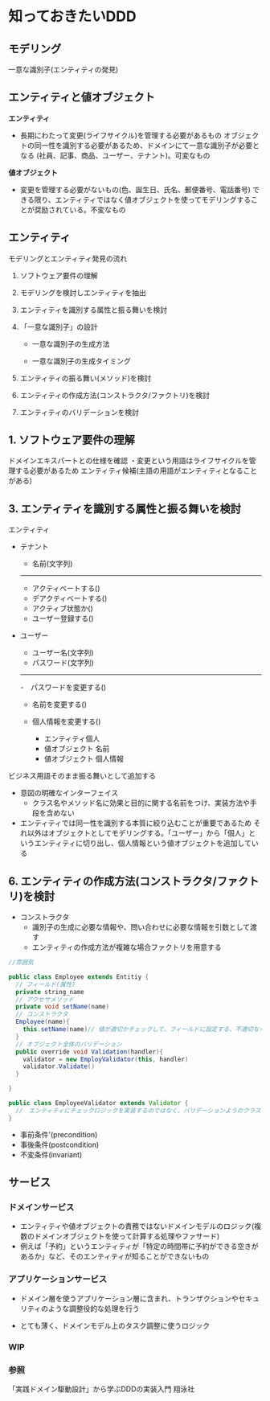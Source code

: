 # 知っておきたいDDD

## モデリング

一意な識別子(エンティティの発見)

## エンティティと値オブジェクト

**エンティティ**

- 長期にわたって変更(ライフサイクル)を管理する必要があるもの
オブジェクトの同一性を識別する必要があるため、ドメインにて一意な識別子が必要となる (社員、記事、商品、ユーザー、テナント)。可変なもの

**値オブジェクト**

- 変更を管理する必要がないもの(色、誕生日、氏名、郵便番号、電話番号)
できる限り、エンティティではなく値オブジェクトを使ってモデリングすることが奨励されている。不変なもの

## エンティティ

 モデリングとエンティティ発見の流れ

1. ソフトウェア要件の理解

2. モデリングを検討しエンティティを抽出

3. エンティティを識別する属性と振る舞いを検討

4. 「一意な識別子」の設計

    - 一意な識別子の生成方法

    - 一意な識別子の生成タイミング

5. エンティティの振る舞い(メソッド)を検討

6. エンティティの作成方法(コンストラクタ/ファクトリ)を検討

7. エンティティのバリデーションを検討

## 1. ソフトウェア要件の理解

ドメインエキスパートとの仕様を確認
・変更という用語はライフサイクルを管理する必要があるため
エンティティ候補(主語の用語がエンティティとなることがある)

## 3. エンティティを識別する属性と振る舞いを検討

エンティティ

- テナント
  - 名前(文字列)
  ---
  - アクティベートする()
  - デアクティベートする()
  - アクティブ状態か()
  - ユーザー登録する()

- ユーザー
  - ユーザー名(文字列)
  - パスワード(文字列)
  ---
  -　パスワードを変更する()
  - 名前を変更する()
  - 個人情報を変更する()

    - エンティティ個人
    - 値オブジェクト 名前
    - 値オブジェクト 個人情報

ビジネス用語そのまま振る舞いとして追加する

- 意図の明確なインターフェイス
  - クラス名やメソッド名に効果と目的に関する名前をつけ、実装方法や手段を含めない
- エンティティでは同一性を識別する本質に絞り込むことが重要であるため
それ以外はオブジェクトとしてモデリングする。「ユーザー」から「個人」というエンティティに切り出し、個人情報という値オブジェクトを追加している

## 6. エンティティの作成方法(コンストラクタ/ファクトリ)を検討

- コンストラクタ
  - 識別子の生成に必要な情報や、問い合わせに必要な情報を引数として渡す
  - エンティティの作成方法が複雑な場合ファクトリを用意する

```java
//雰囲気

public class Employee extends Entitiy {
  // フィールド(属性)
  private string_name
  // アクセサメソッド
  private void setName(name)
  // コンストラクタ
  Employee(name){
    this.setName(name)// 値が適切かチェックして、フィールドに設定する、不適切なら例外が送信される
  }
  // オブジェクト全体のバリデーション
  public override void Validation(handler){
    validator = new EmployValidator(this, handler)
    validator.Validate()
  }

}

public class EmployeeValidator extends Validator {
  //　エンティティにチェックロジックを実装するのではなく、バリデーションようのクラスを用意する
}
```

- 事前条件'(precondition)
- 事後条件(postcondition)
- 不変条件(invariant)

## サービス

### ドメインサービス

- エンティティや値オブジェクトの責務ではないドメインモデルのロジック(複数のドメインオブジェクトを使って計算する処理やファサード)
- 例えば「予約」というエンティティが「特定の時間帯に予約ができる空きがあるか」など、そのエンティティが知ることができないもの

### アプリケーションサービス

- ドメイン層を使うアプリケーション層に含まれ、トランザクションやセキュリティのような調整役的な処理を行う

- とても薄く、ドメインモデル上のタスク調整に使うロジック

### WIP

### 参照

「実践ドメイン駆動設計」から学ぶDDDの実装入門 翔泳社

